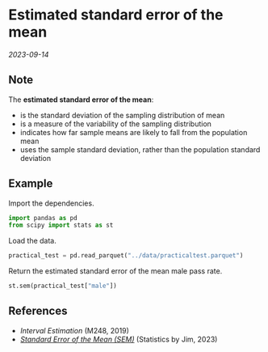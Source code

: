 
# Estimated standard error of the mean

*2023-09-14*

## Note

The **estimated standard error of the mean**:

- is the standard deviation of the sampling distribution of mean
- is a measure of the variability of the sampling distribution
- indicates how far sample means are likely to fall from the population mean
- uses the sample standard deviation, rather than the population standard deviation

## Example

Import the dependencies.

```python
import pandas as pd
from scipy import stats as st
```

Load the data.

```python
practical_test = pd.read_parquet("../data/practicaltest.parquet")
```

Return the estimated standard error of the mean male pass rate.

```python
st.sem(practical_test["male"])
```

## References

- *Interval Estimation* (M248, 2019)
- *[Standard Error of the Mean (SEM)](https://statisticsbyjim.com/hypothesis-testing/standard-error-mean/)* (Statistics by Jim, 2023)
